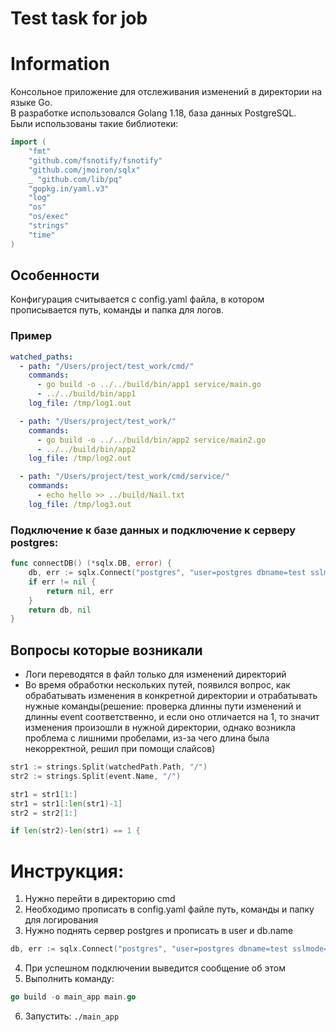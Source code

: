 # Test task for job

# Information
Консольное приложение для отслеживания изменений в директории на языке Go. \
В разработке использовался Golang 1.18, база данных PostgreSQL. \
Были использованы такие библиотеки:
```go
import (
	"fmt"
	"github.com/fsnotify/fsnotify"
	"github.com/jmoiron/sqlx"
	_ "github.com/lib/pq"
	"gopkg.in/yaml.v3"
	"log"
	"os"
	"os/exec"
	"strings"
	"time"
)
```

## Особенности
Конфигурация считывается с config.yaml файла, в котором прописывается путь, команды и папка для логов.
### Пример
```yaml
watched_paths:
  - path: "/Users/project/test_work/cmd/"
    commands:
      - go build -o ../../build/bin/app1 service/main.go
      - ../../build/bin/app1
    log_file: /tmp/log1.out

  - path: "/Users/project/test_work/"
    commands:
      - go build -o ../../build/bin/app2 service/main2.go
      - ../../build/bin/app2
    log_file: /tmp/log2.out

  - path: "/Users/project/test_work/cmd/service/"
    commands:
      - echo hello >> ../build/Nail.txt
    log_file: /tmp/log3.out
```
### Подключение к базе данных и подключение к серверу postgres:
```go
func connectDB() (*sqlx.DB, error) {
	db, err := sqlx.Connect("postgres", "user=postgres dbname=test sslmode=disable")
	if err != nil {
		return nil, err
	}
	return db, nil
}
```

## Вопросы которые возникали
- Логи переводятся в файл только для изменений директорий
- Во время обработки нескольких путей, появился вопрос, как обрабатывать изменения в конкретной директории и отрабатывать нужные команды(решение: проверка длинны пути изменений и длинны event соответственно, и если оно отличается на 1, то значит изменения произошли в нужной директории, однако возникла проблема с лишними пробелами, из-за чего длина была некорректной, решил при помощи слайсов)
```go
str1 := strings.Split(watchedPath.Path, "/")
str2 := strings.Split(event.Name, "/")

str1 = str1[1:]
str1 = str1[:len(str1)-1]
str2 = str2[1:]

if len(str2)-len(str1) == 1 {
```

# Инструкция:
1) Нужно перейти в директорию cmd
2) Необходимо прописать в config.yaml файле путь, команды и папку для логирования
3) Нужно поднять сервер postgres и прописать в user и db.name
```go
db, err := sqlx.Connect("postgres", "user=postgres dbname=test sslmode=disable")
```
4) При успешном подключении выведится сообщение об этом
5) Выполнить команду:
```go
go build -o main_app main.go
```
6) Запустить:
```./main_app```